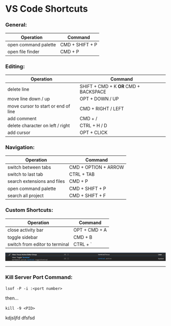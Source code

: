 # VS Code Shortcuts

### General:

|Operation|Command|
|---|---|
|open command palette|CMD + SHIFT + P|
|open file finder|CMD + P|


### Editing:

|Operation|Command|
|---|---|
|delete line|SHIFT + CMD + K **OR** CMD + BACKSPACE|
|move line down / up|OPT + DOWN / UP|
|move cursor to start or end of line|CMD + RIGHT / LEFT|
|add comment|CMD + /|
|delete character on left / right|CTRL + H / D|
|add cursor | OPT + CLICK|


### Navigation:

|Operation|Command|
|---|---|
|switch between tabs|CMD + OPTION + ARROW|
|switch to last tab|CTRL + TAB|
|search extensions and files | CMD + P |
|open command palette|CMD + SHIFT + P|
|search all project|CMD + SHIFT + F|


### Custom Shortcuts:

|Operation|Command|
|---|---|
| close activity bar | OPT + CMD + A | 
| toggle sidebar | CMD + B | 
| switch from editor to terminal |CTRL + \` |

![editor to terminal settings](./../images/SCR-20230713-prfx.png)


---------------

### Kill Server Port Command:

`lsof -P -i :<port number>`

then... 

`kill -9 <PID>`

kdjsljfd dfsfsd